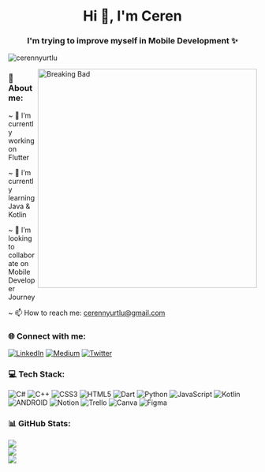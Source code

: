 <h1 align="center">Hi 👋, I'm Ceren </h1>
<h3 align="center">I'm trying to improve myself in Mobile Development ✨ </h3>

<p align="left"> <img src="https://komarev.com/ghpvc/?username=cerennyurtlu&label=Profile%20views&color=0e75b6&style=flat" alt="cerennyurtlu" /> </p>

<img align="right" alt="Breaking Bad" width="444" src="https://i.giphy.com/media/3oFzmkkwfOGlzZ0gxi/giphy.webp">

<h3 align="left">💫 About me:</h3>

~ 🔭 I’m currently working on Flutter

~ 🌱 I’m currently learning Java & Kotlin

~ 👯 I’m looking to collaborate on Mobile Developer Journey

~ 📫 How to reach me: cerennyurtlu@gmail.com

<h3 align="left">🌐 Connect with me:</h3>

[![LinkedIn](https://img.shields.io/badge/LinkedIn-%230077B5.svg?logo=linkedin&logoColor=white)](https://linkedin.com/in/cerenyurtlu/) [![Medium](https://img.shields.io/badge/Medium-12100E?logo=medium&logoColor=white)](https://medium.com/@cerennyurtlu) [![Twitter](https://img.shields.io/badge/Twitter-%231DA1F2.svg?logo=Twitter&logoColor=white)](https://twitter.com/cernyurtlu) 

<h3 align="left">💻 Tech Stack:</h3>

![C#](https://img.shields.io/badge/c%23-%23239120.svg?style=plastic&logo=c-sharp&logoColor=white) ![C++](https://img.shields.io/badge/c++-%2300599C.svg?style=plastic&logo=c%2B%2B&logoColor=white) ![CSS3](https://img.shields.io/badge/css3-%231572B6.svg?style=plastic&logo=css3&logoColor=white) ![HTML5](https://img.shields.io/badge/html5-%23E34F26.svg?style=plastic&logo=html5&logoColor=white) ![Dart](https://img.shields.io/badge/dart-%230175C2.svg?style=plastic&logo=dart&logoColor=white) ![Python](https://img.shields.io/badge/python-3670A0?style=plastic&logo=python&logoColor=ffdd54) ![JavaScript](https://img.shields.io/badge/javascript-%23323330.svg?style=plastic&logo=javascript&logoColor=%23F7DF1E) ![Kotlin](https://img.shields.io/badge/kotlin-%230095D5.svg?style=plastic&logo=kotlin&logoColor=white) ![ANDROID](https://img.shields.io/badge/android-%2320232a.svg?style=plastic&logo=android&logoColor=%a4c639) ![Notion](https://img.shields.io/badge/Notion-%23000000.svg?style=plastic&logo=notion&logoColor=white) ![Trello](https://img.shields.io/badge/Trello-%23026AA7.svg?style=plastic&logo=Trello&logoColor=white) ![Canva](https://img.shields.io/badge/Canva-%2300C4CC.svg?style=plastic&logo=Canva&logoColor=white) 	![Figma](https://img.shields.io/badge/figma-%23F24E1E.svg?style=plastic&logo=figma&logoColor=white)

<h3 align="left">📊 GitHub Stats:</h3>

![](https://github-readme-stats.vercel.app/api?username=cerennyurtlu&theme=default&hide_border=false&include_all_commits=true&count_private=true)<br/>
![](https://github-readme-streak-stats.herokuapp.com/?user=cerennyurtlu&theme=default&hide_border=false)<br/>
![](https://github-readme-stats.vercel.app/api/top-langs/?username=cerennyurtlu&theme=default&hide_border=false&include_all_commits=true&count_private=true&layout=compact)
